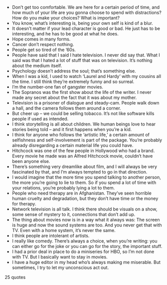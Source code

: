  - Don’t get too comfortable. We are here for a certain period of time, and how much of your life are you gonna choose to spend with distractions? How do you make your choices? What is important?
 - You know, what’s interesting is, being your own self is kind of a blur.
 - It doesn’t matter if your lead character is good or bad. He just has to be interesting, and he has to be good at what he does.
 - Hope comes in many forms.
 - Cancer don’t respect nothing.
 - People get so tired of the ’60s.
 - People have said that I said I hate television. I never did say that. What I said was that I hated a lot of stuff that was on television. It’s nothing about the medium itself.
 - Psychology doesn’t address the soul; that’s something else.
 - When I was a kid, I used to watch ‘Laurel and Hardy’ with my cousins all the time. I still think they’re extremely funny and so surreal.
 - I’m the number-one fan of gangster movies.
 - The Sopranos was the first show about the life of the writer. I never made any secret about the fact that it was about my mother.
 - Television is a prisoner of dialogue and steady-cam. People walk down a hall, and the camera follows them around a corner.
 - But cheer up – we could be selling tobacco. It’s not like software kills people if used as intended.
 - I think storytelling is all about children. We human beings love to hear stories being told – and it first happens when you’re a kid.
 - I think for anyone who follows the ‘artistic life,’ a certain amount of selfishness and self-involvement is part of the package. You’re probably already disregarding a certain material life you could have.
 - Hitchcock was one of the few people in Hollywood who had a brand. Every movie he made was an Alfred Hitchcock movie, couldn’t have been anyone else.
 - There’s something very dreamlike about film, and I will always be very fascinated by that, and I’m always tempted to go in that direction.
 - I would imagine that the more time you spend talking to another person, the more you’re going to lie to them. So if you spend a lot of time with your relations, you’re probably lying a lot to them.
 - People who need therapy are in Afghanistan. They’ve seen horrible human cruelty and degradation, but they don’t have time or the money for therapy.
 - Network television is all talk. I think there should be visuals on a show, some sense of mystery to it, connections that don’t add up.
 - The thing about movies now is in a way what it always was: The screen is huge and now the sound systems are too. And you never get that with TV. Even with a home system, it’s never the same.
 - I think people are intolerant of artists.
 - I really like comedy. There’s always a choice, when you’re writing: you can either go for the joke or you can go for the story, the important stuff.
 - I had a prior deal in place to do a miniseries for HBO, so I’m not done with TV. But I basically want to stay in movies.
 - I have a huge editor in my head who’s always making me miserable. But sometimes, I try to let my unconscious act out.

25 quotes
